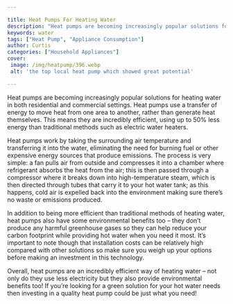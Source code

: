 ```yaml
---

title: Heat Pumps For Heating Water
description: "Heat pumps are becoming increasingly popular solutions for heating water in both residential and commercial settings. Heat pumps u...you wont regret reading on"
keywords: water
tags: ["Heat Pump", "Appliance Consumption"]
author: Curtis
categories: ["Household Appliances"]
cover: 
 image: /img/heatpump/396.webp
 alt: 'the top local heat pump which showed great potential'

---
```


Heat pumps are becoming increasingly popular solutions for heating water in both residential and commercial settings. Heat pumps use a transfer of energy to move heat from one area to another, rather than generate heat themselves. This means they are incredibly efficient, using up to 50% less energy than traditional methods such as electric water heaters. 

Heat pumps work by taking the surrounding air temperature and transferring it into the water, eliminating the need for burning fuel or other expensive energy sources that produce emissions. The process is very simple: a fan pulls air from outside and compresses it into a chamber where refrigerant absorbs the heat from the air; this is then passed through a compressor where it breaks down into high-temperature steam, which is then directed through tubes that carry it to your hot water tank; as this happens, cold air is expelled back into the environment making sure there’s no waste or emissions produced. 

In addition to being more efficient than traditional methods of heating water, heat pumps also have some environmental benefits too – they don’t produce any harmful greenhouse gases so they can help reduce your carbon footprint while providing hot water when you need it most. It’s important to note though that installation costs can be relatively high compared with other solutions so make sure you weigh up your options before making an investment in this technology. 

Overall, heat pumps are an incredibly efficient way of heating water – not only do they use less electricity but they also provide environmental benefits too! If you’re looking for a green solution for your hot water needs then investing in a quality heat pump could be just what you need!
